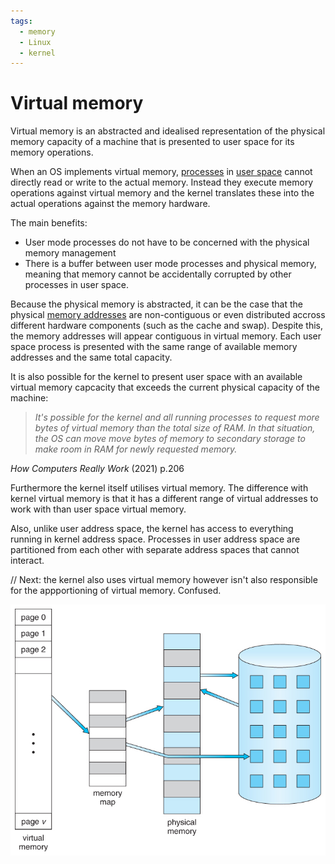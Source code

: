 ```yaml
---
tags:
  - memory
  - Linux
  - kernel
---
```


# Virtual memory

Virtual memory is an abstracted and idealised representation of the physical
memory capacity of a machine that is presented to user space for its memory
operations.

When an OS implements virtual memory, [processes](./Processes.md) in
[user space](./User_Space.md) cannot directly read or write to the actual
memory. Instead they execute memory operations against virtual memory and the
kernel translates these into the actual operations against the memory hardware.

The main benefits:

- User mode processes do not have to be concerned with the physical memory
  management
- There is a buffer between user mode processes and physical memory, meaning
  that memory cannot be accidentally corrupted by other processes in user space.

Because the physical memory is abstracted, it can be the case that the physical
[memory addresses](./Memory_addresses.md) are non-contiguous or even distributed
accross different hardware components (such as the cache and swap). Despite
this, the memory addresses will appear contiguous in virtual memory. Each user
space process is presented with the same range of available memory addresses and
the same total capacity.

It is also possible for the kernel to present user space with an available
virtual memory capcacity that exceeds the current physical capacity of the
machine:

> _It's possible for the kernel and all running processes to request more bytes
> of virtual memory than the total size of RAM. In that situation, the OS can
> move move bytes of memory to secondary storage to make room in RAM for newly
> requested memory._

_How Computers Really Work_ (2021) p.206

Furthermore the kernel itself utilises virtual memory. The difference with
kernel virtual memory is that it has a different range of virtual addresses to
work with than user space virtual memory.

Also, unlike user address space, the kernel has access to everything running in
kernel address space. Processes in user address space are partitioned from each
other with separate address spaces that cannot interact.

// Next: the kernel also uses virtual memory however isn't also responsible for
the appportioning of virtual memory. Confused.

![Virtual memory diagram](/img/virtual-memory-diagram.jpg)
